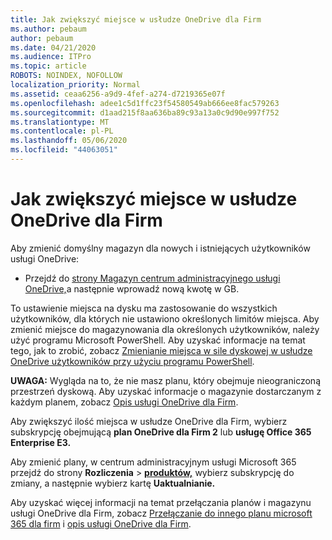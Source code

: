 ```yaml
---
title: Jak zwiększyć miejsce w usłudze OneDrive dla Firm
ms.author: pebaum
author: pebaum
ms.date: 04/21/2020
ms.audience: ITPro
ms.topic: article
ROBOTS: NOINDEX, NOFOLLOW
localization_priority: Normal
ms.assetid: ceaa6256-a9d9-4fef-a274-d7219365e07f
ms.openlocfilehash: adee1c5d1ffc23f54580549ab666ee8fac579263
ms.sourcegitcommit: d1aad215f8aa636ba89c93a13a0c9d90e997f752
ms.translationtype: MT
ms.contentlocale: pl-PL
ms.lasthandoff: 05/06/2020
ms.locfileid: "44063051"
---
```

# <a name="how-to-increase-storage-in-onedrive-for-business"></a>Jak zwiększyć miejsce w usłudze OneDrive dla Firm

Aby zmienić domyślny magazyn dla nowych i istniejących użytkowników usługi OneDrive:
  
- Przejdź do [strony Magazyn centrum administracyjnego usługi OneDrive,](https://admin.onedrive.com/?v=StorageSettings)a następnie wprowadź nową kwotę w GB.

To ustawienie miejsca na dysku ma zastosowanie do wszystkich użytkowników, dla których nie ustawiono określonych limitów miejsca. Aby zmienić miejsce do magazynowania dla określonych użytkowników, należy użyć programu Microsoft PowerShell. Aby uzyskać informacje na temat tego, jak to zrobić, zobacz [Zmienianie miejsca w sile dyskowej w usłudze OneDrive użytkowników przy użyciu programu PowerShell](https://go.microsoft.com/fwlink/?linkid=866402).

**UWAGA:** Wygląda na to, że nie masz planu, który obejmuje nieograniczoną przestrzeń dyskową. Aby uzyskać informacje o magazynie dostarczanym z każdym planem, zobacz [Opis usługi OneDrive dla Firm](https://go.microsoft.com/fwlink/p/?LinkID=826071).
  
Aby zwiększyć ilość miejsca w usłudze OneDrive dla Firm, wybierz subskrypcję obejmującą **plan OneDrive dla Firm 2** lub **usługę Office 365 Enterprise E3.** 
  
Aby zmienić plany, w centrum administracyjnym usługi Microsoft 365 przejdź do strony **Rozliczenia** \> **[produktów,](https://go.microsoft.com/fwlink/p/?linkid=842054)** wybierz subskrypcję do zmiany, a następnie wybierz kartę **Uaktualnianie.**
  
Aby uzyskać więcej informacji na temat przełączania planów i magazynu usługi OneDrive dla Firm, zobacz [Przełączanie do innego planu microsoft 365 dla firm](https://go.microsoft.com/fwlink/?LinkId=2031117) i [opis usługi OneDrive dla Firm](https://go.microsoft.com/fwlink/p/?LinkId-2031122).